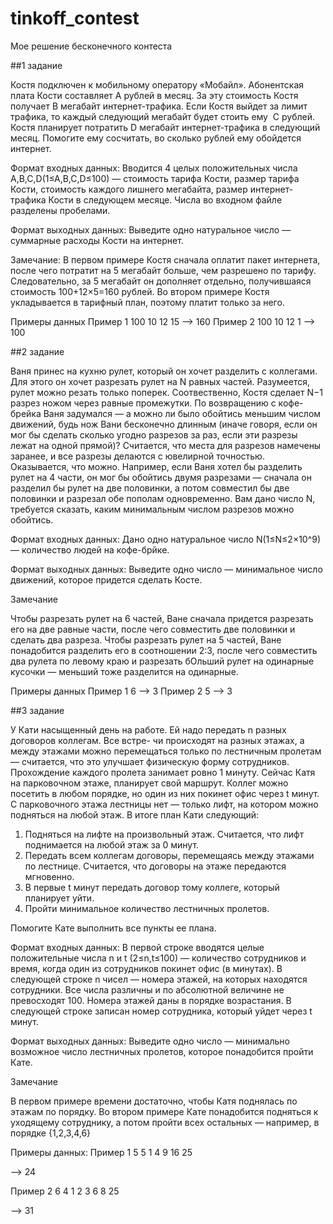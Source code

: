 # tinkoff_contest
Мое решение бесконечного контеста

##1 задание

Костя подключен к мобильному оператору «Мобайл». Абонентская плата Кости составляет A рублей в месяц. За эту стоимость Костя получает B мегабайт интернет-трафика. Если Костя выйдет за лимит трафика, то каждый следующий мегабайт будет стоить ему ﻿
C рублей. Костя планирует потратить D мегабайт интернет-трафика в следующий месяц. Помогите ему сосчитать, во сколько рублей ему обойдется интернет.

Формат входных данных:
Вводится 4 целых положительных числа A,B,C,D(1≤A,B,C,D≤100) — стоимость тарифа Кости, размер тарифа Кости, стоимость каждого лишнего мегабайта, размер интернет-трафика Кости в следующем месяце. Числа во входном файле разделены пробелами.

Формат выходных данных:
Выведите одно натуральное число — суммарные расходы Кости на интернет.

Замечание:
В первом примере Костя сначала оплатит пакет интернета, после чего потратит на 5 мегабайт больше, чем разрешено по тарифу. Следовательно, за 
5 мегабайт он дополняет отдельно, получившаяся стоимость 100+12×5=160 рублей.
Во втором примере Костя укладывается в тарифный план, поэтому платит только за него.

Примеры данных
Пример 1
100  10  12  15 --> 160
Пример 2
100  10  12  1  --> 100   

##2 задание

Ваня принес на кухню рулет, который он хочет разделить с коллегами. Для этого он хочет разрезать рулет на N равных частей. Разумеется, рулет можно резать только поперек. Соотвественно, Костя сделает N−1 разрез ножом через равные промежутки.
По возвращению с кофе-брейка Ваня задумался — а можно ли было обойтись меньшим числом движений, будь нож Вани бесконечно длинным (иначе говоря, если он мог бы сделать сколько угодно разрезов за раз, если эти разрезы лежат на одной прямой)? Считается, что места для разрезов намечены заранее, и все разрезы делаются с ювелирной точностью.
Оказывается, что можно. Например, если Ваня хотел бы разделить рулет на 4 части, он мог бы обойтись двумя разрезами — сначала он разделил бы рулет на две половинки, а потом совместил бы две половинки и разрезал обе пополам одновременно. Вам дано число N, требуется сказать, каким минимальным числом разрезов можно обойтись.

Формат входных данных:
Дано одно натуральное число N(1≤N≤2×10^9) — количество людей на кофе-брйке.

Формат выходных данных:
Выведите одно число — минимальное число движений, которое придется сделать Косте.


Замечание

Чтобы разрезать рулет на 6 частей, Ване сначала придется разрезать его на две равные части, после чего совместить две половинки и сделать два разреза.
Чтобы разрезать рулет на 5 частей, Ване понадобится разделить его в соотношении 2:3, после чего совместить два рулета по левому краю и разрезать бОльший рулет на одинарные кусочки — меньший тоже разделится на одинарные.

Примеры данных
Пример 1
6 --> 3
Пример 2
5 --> 3   

##3 задание

У Кати насыщенный день на работе. Ей надо передать n разных договоров коллегам. Все встре- чи происходят на разных этажах, а между этажами можно перемещаться только по лестничным пролетам — считается, что это улучшает физическую форму сотрудников. Прохождение каждого пролета занимает ровно 1 минуту.
Сейчас Катя на парковочном этаже, планирует свой маршрут. Коллег можно посетить в любом порядке, но один из них покинет офис через t минут. С парковочного этажа лестницы нет — только лифт, на котором можно подняться на любой этаж. 
В итоге план Кати следующий:
1) Подняться на лифте на произвольный этаж. Считается, что лифт поднимается на любой этаж за 0 минут.
2) Передать всем коллегам договоры, перемещаясь между этажами по лестнице. Считается, что договоры на этаже передаются мгновенно.
3) В первые t минут передать договор тому коллеге, который планирует уйти.
4) Пройти минимальное количество лестничных пролетов.

Помогите Кате выполнить все пункты ее плана.



Формат входных данных:
В первой строке вводятся целые положительные числа n и t (2≤n,t≤100) — количество сотрудников и время, когда один из сотрудников покинет офис (в минутах). В следующей строке n чисел — номера этажей, на которых находятся сотрудники. Все числа различны и по абсолютной величине не превосходят 100. Номера этажей даны в порядке возрастания. В следующей строке записан номер сотрудника, который уйдет через t минут.



Формат выходных данных:
Выведите одно число — минимально возможное число лестничных пролетов, которое понадобится пройти Кате.



Замечание

В первом примере времени достаточно, чтобы Катя поднялась по этажам по порядку.
Во втором примере Кате понадобится подняться к уходящему сотруднику, а потом пройти всех остальных — например, в порядке  {1,2,3,4,6}

Примеры данных:
Пример 1
5  5
1  4  9  16  25

--> 24   

Пример 2
6  4
1  2  3  6  8  25

--> 31   

